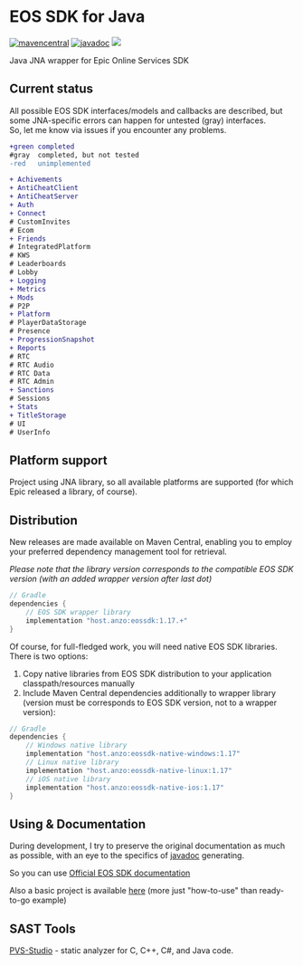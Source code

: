 # EOS SDK for Java

[![mavencentral](https://img.shields.io/maven-central/v/host.anzo/eossdk)](https://central.sonatype.com/artifact/host.anzo/eossdk)
[![javadoc](https://javadoc.io/badge2/host.anzo/eossdk/javadoc.svg?rnd=)](https://javadoc.io/doc/host.anzo/eossdk)
![](https://img.shields.io/github/license/AN3Orik/eossdk)

Java JNA wrapper for Epic Online Services SDK

## Current status
All possible EOS SDK interfaces/models and callbacks are described, but some JNA-specific errors can happen for untested (gray) interfaces.\
So, let me know via issues if you encounter any problems.

```diff
+green completed
#gray  completed, but not tested
-red   unimplemented

+ Achivements
+ AntiCheatClient
+ AntiCheatServer
+ Auth
+ Connect
# CustomInvites
# Ecom
+ Friends
# IntegratedPlatform
# KWS
# Leaderboards
# Lobby
+ Logging
+ Metrics
+ Mods
# P2P
+ Platform
# PlayerDataStorage
# Presence
+ ProgressionSnapshot
+ Reports
# RTC
# RTC Audio
# RTC Data
# RTC Admin
+ Sanctions
# Sessions
+ Stats
+ TitleStorage
# UI
# UserInfo
```

## Platform support
Project using JNA library, so all available platforms are supported (for which Epic released a library, of course).

## Distribution
New releases are made available on Maven Central, enabling you to employ your preferred dependency management tool for retrieval.

*Please note that the library version corresponds to the compatible EOS SDK version (with an added wrapper version after last dot)*

```groovy
// Gradle
dependencies {
    // EOS SDK wrapper library
    implementation "host.anzo:eossdk:1.17.+"
}
```

Of course, for full-fledged work, you will need native EOS SDK libraries. There is two options:
1. Copy native libraries from EOS SDK distribution to your application classpath/resources manually
2. Include Maven Central dependencies additionally to wrapper library (version must be corresponds to EOS SDK version, not to a wrapper version):
```groovy
// Gradle
dependencies {
    // Windows native library
    implementation "host.anzo:eossdk-native-windows:1.17"
    // Linux native library
    implementation "host.anzo:eossdk-native-linux:1.17"
    // iOS native library
    implementation "host.anzo:eossdk-native-ios:1.17"
}
```

## Using & Documentation
During development, I try to preserve the original documentation as much as possible, with an eye to the specifics of [javadoc](https://javadoc.io/doc/host.anzo/eossdk) generating.

So you can use [Official EOS SDK documentation](https://dev.epicgames.com/docs/api-ref)

Also a basic project is available [here](https://github.com/AN3Orik/eossdk/tree/main/eossdk-example) (more just "how-to-use" than ready-to-go example)

## SAST Tools

[PVS-Studio](https://pvs-studio.com/pvs-studio/?utm_source=website&utm_medium=github&utm_campaign=open_source) - static analyzer for C, C++, C#, and Java code.
